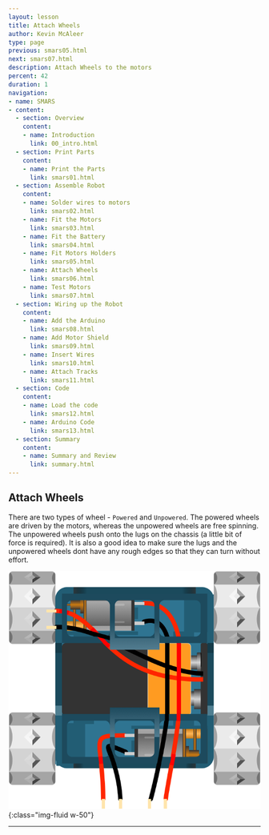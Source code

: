 ```yaml
---
layout: lesson
title: Attach Wheels
author: Kevin McAleer
type: page
previous: smars05.html
next: smars07.html
description: Attach Wheels to the motors
percent: 42
duration: 1
navigation:
- name: SMARS
- content:
  - section: Overview
    content:
    - name: Introduction
      link: 00_intro.html
  - section: Print Parts
    content:
    - name: Print the Parts
      link: smars01.html
  - section: Assemble Robot
    content:
    - name: Solder wires to motors
      link: smars02.html
    - name: Fit the Motors
      link: smars03.html
    - name: Fit the Battery
      link: smars04.html
    - name: Fit Motors Holders
      link: smars05.html
    - name: Attach Wheels
      link: smars06.html
    - name: Test Motors
      link: smars07.html
  - section: Wiring up the Robot
    content:
    - name: Add the Arduino
      link: smars08.html
    - name: Add Motor Shield
      link: smars09.html
    - name: Insert Wires
      link: smars10.html
    - name: Attach Tracks
      link: smars11.html
  - section: Code
    content:
    - name: Load the code
      link: smars12.html
    - name: Arduino Code
      link: smars13.html
  - section: Summary
    content:
    - name: Summary and Review
      link: summary.html
---
```



## Attach Wheels

There are two types of wheel - `Powered` and `Unpowered`. The powered wheels are driven by the motors, whereas the unpowered wheels are free spinning. The unpowered wheels push onto the lugs on the chassis (a little bit of force is required). It is also a good idea to make sure the lugs and the unpowered wheels dont have any rough edges so that they can turn without effort.  

![Attach Wheels](assets/wheels.png){:class="img-fluid w-50"}

---
